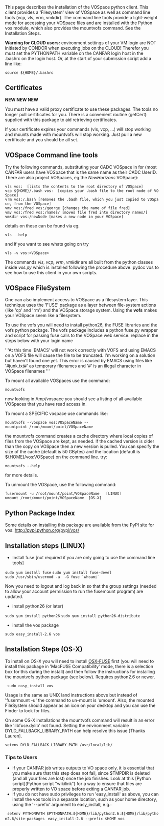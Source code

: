 This page describes the installation of the VOSpace python client. This client provides a 'Filesystem' view of VOSpace as well as command line tools (vcp, vls, vrm, vmkdir). The command line tools provide a light-weight mode for accessing your VOSpace files and are installed with the Python vos module, which also provides the mountvofs command. See the Installation Steps.

**Warning for CLOUD users:** environment settings of your VM login are NOT initiated by CONDOR when executing jobs on the CLOUD! Therefor you must set the PYTHONPATH variable on the CANFAR login host in the .bashrc on the login host. Or, at the start of your submission script add a line like:

    source ${HOME}/.bashrc

Certificates
------------

**NEW NEW NEW**

You must have a valid proxy certificate to use these packages. The tools no longer pull certificates for you. There is a convenient routine (getCert) supplied with this package to aid retrieving certificates.

If your certificate expires your commands (vls, vcp, ...) will stop working and mounts made with mountvofs will stop working. Just pull a new certificate and you should be all set.

VOSpace Command line tools
--------------------------

Try the following commands, substituting your CADC VOSpace in for <VOSpace> (most CANFAR users have VOSpace that is the same name as their CADC UserID. There are also project VOSpaces, eg the *NewHorizons* VOSpace):

`vls vos:`<VOSpace>`  [lists the contents to the root directory of VOSpace]`
`vcp ${HOME}/.bash vos:`<VOSpace>`  [copies your .bash file to the root node of VOSpace]`
`vrm vos:`<VOSpace>`/.bash [removes the .bash file, which you just copied to VOSpace, from the VOSpace]`
`vmv vos:`<VOSpace>`/fred vos:`<VOSpace>`/george [changes the name of file fred]`
`vmv vos:`<VOSpace>`/fred vos:`<VOSpace>`/names/ [moves file fred into directory names/]`
`vmkdir vos:`<VOSpace>`/newNode [makes a new node in your VOSpace]`

details on these can be found via eg.

    vls --help

and if you want to see whats going on try

    vls -v vos:<VOSpace>

The commands *vls*, *vcp*, *vrm*, *vmkdir* are all built from the python classes inside *vos.py* which is installed following the procedure above. pydoc vos to see how to use this client in your own scripts.

VOSpace FileSystem
------------------

One can also implement access to VOSpace as a filesystem layer. This technique uses the 'FUSE' package as a layer between file-system actions (like 'cp' and 'rm') and the VOSpace storage system. Using the **vofs** makes your VOSpace seem like a filesystem.

To use the vofs you will need to install python26, the FUSE libraries and the vofs python package. The vofs package includes a python fuse.py wrapper and script for passing fuse calls to the VOSpace web service. replace <USERNAME> in the steps below with your login name

'''At this time 'EMACS' will not work correctly with VOFS and using EMACS on a VOFS file will cause the file to be truncated. I'm working on a solution but haven't found one yet. This error is caused by EMACS using files like '\#junk.txt\#' as temporary filenames and '\#' is an illegal character in VOSpace filenames '''

To mount all available VOSpaces use the command:

`mountvofs`

now looking in /tmp/vospace you should see a listing of all available VOSpaces that you have read access in.

To mount a SPECIFIC vospace use commands like:

`mountvofs --vospace vos:VOSpaceName --mountpoint /root/mount/point/VOSpaceName`

the mountvofs command creates a cache directory where local copies of files from the VOSpace are kept, as needed. If the cached version is older than the copy on VOSpace then a new version is pulled. You can specify the size of the cache (default is 50 GBytes) and the location (default is \${HOME}/vos:VOSpace) on the command line. try:

`mountvofs --help`

for more details.

To unmount the VOSpace, use the following command:

`fusermount -u /root/mount/point/VOSpaceName   [LINUX]`
`umount /root/mount/point/VOSpaceName  [OS-X]`

Python Package Index
--------------------

Some details on installing this package are available from the PyPI site for vos: <http://pypi.python.org/pypi/vos/>

Installation steps (LINUX)
--------------------------

-   Install fuse [not required if you are only going to use the command line tools]

`sudo yum install fuse`
`sudo yum install fuse-devel`
`` sudo /usr/sbin/usermod -a  -G fuse `whoami` ``

Now you need to logout and log back in so that the group settings (needed to allow your account permission to run the fusemount program) are updated.

-   install python26 (or later)

`sudo yum install python26`
`sudo yum install python26-distribute`

-   install the vos package

`sudo easy_install-2.6 vos`

Installation Steps (OS-X)
-------------------------

To install on OS-X you will need to install [OSX-FUSE](http://osxfuse.github.com/) first (you will need to install this package in 'MacFUSE Compatibility' mode, there is a selection box for this during the install) and then follow the instructions for installing the mountvofs python package (see below). Requires python2.6 or newer.

` sudo easy_install vos`

Usage is the same as UNIX land instructions above but instead of 'fusermount -u' the command to un-mount is 'umount'. Also, the mounted FileSystem should appear as an icon on your desktop and you can use the Finder to look for files.

On some OS-X installations the mountvofs command will result in an error like 'libfuse.dylib' not found. Setting the environment variable DYLD\_FALLBACK\_LIBRARY\_PATH can help resolve this issue [Thanks Lauren].

`setenv DYLD_FALLBACK_LIBRARY_PATH /usr/local/lib/`

### Tips to Users

-   If your CANFAR job writes outputs to VO space only, it is essential that you make sure that this step does not fail, since \$TMPDIR is deleted (and all your files are lost) once the job finishes. Look at this [Python script](Python script "wikilink") for a way to ensure that files are properly written to VO space before exiting a CANFAR job.
-   If you do not have sudo privileges to run 'easy\_install' as above, you can install the vos tools in a separate location, such as your home directory, using the '--prefix' argument to easy\_install, e.g.:

` setenv PYTHONPATH $PYTHONPATH:${HOME}/lib/python2.6:${HOME}/lib/python2.6/site-packages`
` easy_install-2.6 --prefix $HOME vos`

